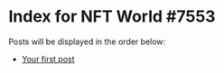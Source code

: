 # Index for NFT World #7553
Posts will be displayed in the order below:

- [Your first post](./001-first.md)

